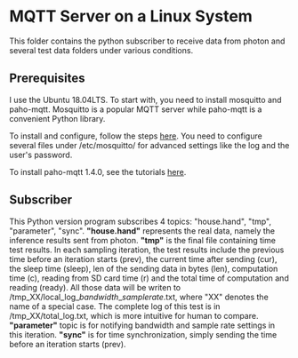 # MQTT Server on a Linux System
This folder contains the python subscriber to receive data from photon and several test data folders under various conditions.

## Prerequisites
I use the Ubuntu 18.04LTS. To start with, you need to install mosquitto and paho-mqtt. Mosquitto is a popular MQTT server while paho-mqtt is a convenient Python library.

To install and configure, follow the steps [here](https://www.digitalocean.com/community/tutorials/how-to-install-and-secure-the-mosquitto-mqtt-messaging-broker-on-ubuntu-18-04). You need to configure several files under /etc/mosquitto/ for advanced settings like the log and the user's password.

To install paho-mqtt 1.4.0, see the tutorials [here](https://pypi.org/project/paho-mqtt/).

## Subscriber
This Python version program subscribes 4 topics: "house.hand", "tmp", "parameter", "sync".
**"house.hand"** represents the real data, namely the inference results sent from photon.
**"tmp"** is the final file containing time test results. In each sampling iteration, the test results include the previous time before an iteration starts (prev), the current time after sending (cur), the sleep time (sleep), len of the sending data in bytes (len), computation time (c), reading from SD card time (r) and the total time of computation and reading (ready). All those data will be writen to /tmp_XX/local_log_$bandwidth$_$sample rate$.txt, where "XX" denotes the name of a special case. The complete log of this test is in /tmp_XX/total_log.txt, which is more intuitive for human to compare.
**"parameter"** topic is for notifying bandwidth and sample rate settings in this iteration.
**"sync"** is for time synchronization, simply sending the time before an iteration starts (prev).